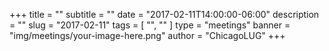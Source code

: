 +++
title = ""
subtitle = ""
date = "2017-02-11T14:00:00-06:00"
description = ""
slug = "2017-02-11"
tags = [ "", "" ] 
type = "meetings"
banner = "img/meetings/your-image-here.png"
author = "ChicagoLUG"
+++
